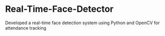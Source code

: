 # Real-Time-Face-Detector
Developed a real-time face detection system using Python and OpenCV for attendance tracking

